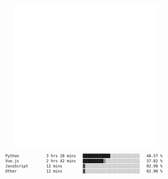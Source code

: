 <div align="center">
    <a href="https://konst.fish">
        <img src="https://raw.githubusercontent.com/konstfish/konstfish/master/fish.svg" alt="Logo" width="450"/>
    </a>
</div>

<!--START_SECTION:waka-->

```text
Python            3 hrs 28 mins   ████████████░░░░░░░░░░░░░   48.57 %
Vue.js            2 hrs 42 mins   █████████▒░░░░░░░░░░░░░░░   37.82 %
JavaScript        12 mins         ▓░░░░░░░░░░░░░░░░░░░░░░░░   02.98 %
Other             12 mins         ▓░░░░░░░░░░░░░░░░░░░░░░░░   02.90 %
```

<!--END_SECTION:waka-->

